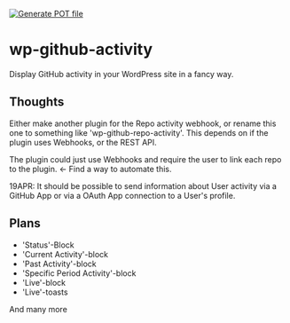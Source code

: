 [![Generate POT file](https://github.com/odil-io/wp-github-activity/actions/workflows/make-pot.yml/badge.svg)](https://github.com/odil-io/wp-github-activity/actions/workflows/make-pot.yml)

# wp-github-activity
Display GitHub activity in your WordPress site in a fancy way.

## Thoughts
Either make another plugin for the Repo activity webhook, or rename this one to something like 'wp-github-repo-activity'.
This depends on if the plugin uses Webhooks, or the REST API.

The plugin could just use Webhooks and require the user to link each repo to the plugin. <- Find a way to automate this.

19APR: It should be possible to send information about User activity via a GitHub App or via a OAuth App connection to a User's profile.

## Plans
- 'Status'-Block
- 'Current Activity'-block
- 'Past Activity'-block
- 'Specific Period Activity'-block
- 'Live'-block
- 'Live'-toasts

And many more
